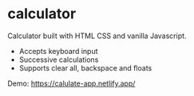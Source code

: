 # calculator

Calculator built with HTML CSS and vanilla Javascript.

- Accepts keyboard input
- Successive calculations
- Supports clear all, backspace and floats

Demo: https://calulate-app.netlify.app/
